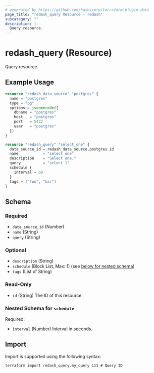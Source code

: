 ```yaml
---
# generated by https://github.com/hashicorp/terraform-plugin-docs
page_title: "redash_query Resource - redash"
subcategory: ""
description: |-
  Query resource.
---
```


# redash_query (Resource)

Query resource.

## Example Usage

```terraform
resource "redash_data_source" "postgres" {
  name = "postgres"
  type = "pg"
  options = jsonencode({
    dbname = "postgres"
    host   = "postgres"
    port   = 5432
    user   = "postgres"
  })
}

resource "redash_query" "select_one" {
  data_source_id = redash_data_source.postgres.id
  name           = "select one"
  description    = "Select one."
  query          = "select 1"
  schedule {
    interval = 60
  }
  tags = ["foo", "bar"]
}
```

<!-- schema generated by tfplugindocs -->
## Schema

### Required

- `data_source_id` (Number)
- `name` (String)
- `query` (String)

### Optional

- `description` (String)
- `schedule` (Block List, Max: 1) (see [below for nested schema](#nestedblock--schedule))
- `tags` (List of String)

### Read-Only

- `id` (String) The ID of this resource.

<a id="nestedblock--schedule"></a>
### Nested Schema for `schedule`

Required:

- `interval` (Number) Interval in seconds.

## Import

Import is supported using the following syntax:

```shell
terraform import redash_query.my_query 111 # Query ID
```
